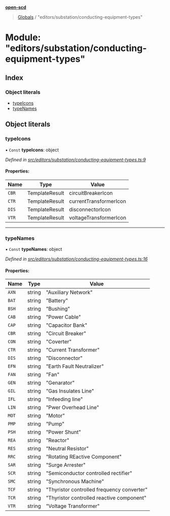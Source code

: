 **[open-scd](../README.md)**

> [Globals](../globals.md) / "editors/substation/conducting-equipment-types"

# Module: "editors/substation/conducting-equipment-types"

## Index

### Object literals

* [typeIcons](_editors_substation_conducting_equipment_types_.md#typeicons)
* [typeNames](_editors_substation_conducting_equipment_types_.md#typenames)

## Object literals

### typeIcons

▪ `Const` **typeIcons**: object

*Defined in [src/editors/substation/conducting-equipment-types.ts:9](https://github.com/openscd/open-scd/blob/12e7252/src/editors/substation/conducting-equipment-types.ts#L9)*

#### Properties:

Name | Type | Value |
------ | ------ | ------ |
`CBR` | TemplateResult | circuitBreakerIcon |
`CTR` | TemplateResult | currentTransformerIcon |
`DIS` | TemplateResult | disconnectorIcon |
`VTR` | TemplateResult | voltageTransformerIcon |

___

### typeNames

▪ `Const` **typeNames**: object

*Defined in [src/editors/substation/conducting-equipment-types.ts:16](https://github.com/openscd/open-scd/blob/12e7252/src/editors/substation/conducting-equipment-types.ts#L16)*

#### Properties:

Name | Type | Value |
------ | ------ | ------ |
`AXN` | string | "Auxiliary Network" |
`BAT` | string | "Battery" |
`BSH` | string | "Bushing" |
`CAB` | string | "Power Cable" |
`CAP` | string | "Capacitor Bank" |
`CBR` | string | "Circuit Breaker" |
`CON` | string | "Coverter" |
`CTR` | string | "Current Transformer" |
`DIS` | string | "Disconnector" |
`EFN` | string | "Earth Fault Neutralizer" |
`FAN` | string | "Fan" |
`GEN` | string | "Genarator" |
`GIL` | string | "Gas Insulates Line" |
`IFL` | string | "Infeeding line" |
`LIN` | string | "Pwer Overhead Line" |
`MOT` | string | "Motor" |
`PMP` | string | "Pump" |
`PSH` | string | "Power Shunt" |
`REA` | string | "Reactor" |
`RES` | string | "Neutral Resistor" |
`RRC` | string | "Rotating REactive Component" |
`SAR` | string | "Surge Arrester" |
`SCR` | string | "Semiconductor controlled rectifier" |
`SMC` | string | "Synchronous Machine" |
`TCF` | string | "Thyristor controlled frequency converter" |
`TCR` | string | "Thyristor controlled reactive component" |
`VTR` | string | "Voltage Transformer" |
